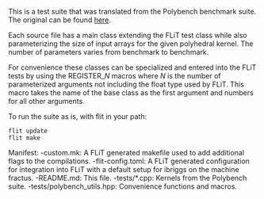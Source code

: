 This is a test suite that was translated from the Polybench benchmark suite.
The original can be found [here](http://web.cse.ohio-state.edu/~pouchet.2/software/polybench/).

Each source file has a main class extending the FLiT test class while also
parameterizing the size of input arrays for the given polyhedral kernel.
The number of parameters varies from benchmark to benchmark.

For convenience these classes can be specialized and entered into the FLiT tests
by using the REGISTER_*N* macros where *N* is the number of parameterized arguments
not including the float type used by FLiT. This macro takes the name of the base
class as the first argument and numbers for all other arguments.

To run the suite as is, with flit in your path:
```
flit update
flit make
```

Manifest:
	-custom.mk: A FLiT generated makefile used to add additional flags to
	            the compilations.
	-flit-config.toml: A FLiT generated configuration for integration into
	                   FLiT with a default setup for ibriggs on the machine
			   fractus.
	-README.md: This file.
	-tests/*.cpp: Kernels from the Polybench suite.
	-tests/polybench_utils.hpp: Convenience functions and macros.